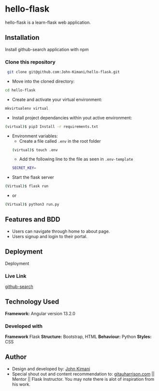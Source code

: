 
# hello-flask

hello-flask is a learn-flask web application.


## Installation

Install github-search application with npm

### Clone this repository
```bash
 git clone git@github.com:John-Kimani/hello-flask.git
```
* Move into the cloned directory:
```bash
cd hello-flask
```
* Create and activate your virtual environment:
```bash
mkvirtualenv virtual
```
* Install project dependancies within yout active environment:
```bash
(virtual)$ pip3 Install -r requirements.txt
```
* Environment variables:
    *  Create a file called ```.env``` in the root folder
    ```bash
    (virtual)$ touch .env
    ```
    * Add the following line to the file as seen in ```.env-template```
    ```bash 
    SECRET_KEY=
    ```
* Start the flask server
```bash
(Virtual)$ flask run
```
* or

```bash
(Virtual)$ python3 run.py
```
## Features and BDD

- Users can navigate through home to about page.
- Users signup and login to their portal. 


## Deployment

Deployment

### Live Link
[github-search]()


## Technology Used

**Framework:** Angular version 13.2.0

### Developed with
**Framework** Flask
**Structure:** Bootstrap, HTML
**Behaviour:** Python
**Styles:** CSS

## Author

* Design and developed by: [John Kimani](https://github.com/John-Kimani)
* Special shout out and content recommendation to: [gitauharrison.com](https://www.gitauharrison.com/blog) || Mentor || Flask Instructor. You may note there is alot of inspiration from his work.
